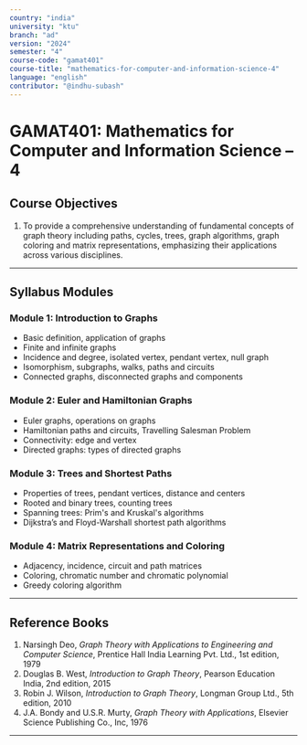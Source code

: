 ```yaml
---
country: "india"
university: "ktu"
branch: "ad"
version: "2024"
semester: "4"
course-code: "gamat401"
course-title: "mathematics-for-computer-and-information-science-4"
language: "english"
contributor: "@indhu-subash"
---
```


# GAMAT401: Mathematics for Computer and Information Science – 4

## Course Objectives

1. To provide a comprehensive understanding of fundamental concepts of graph theory including paths, cycles, trees, graph algorithms, graph coloring and matrix representations, emphasizing their applications across various disciplines.

---

## Syllabus Modules

### Module 1: Introduction to Graphs
- Basic definition, application of graphs
- Finite and infinite graphs
- Incidence and degree, isolated vertex, pendant vertex, null graph
- Isomorphism, subgraphs, walks, paths and circuits
- Connected graphs, disconnected graphs and components

### Module 2: Euler and Hamiltonian Graphs
- Euler graphs, operations on graphs
- Hamiltonian paths and circuits, Travelling Salesman Problem
- Connectivity: edge and vertex
- Directed graphs: types of directed graphs

### Module 3: Trees and Shortest Paths
- Properties of trees, pendant vertices, distance and centers
- Rooted and binary trees, counting trees
- Spanning trees: Prim's and Kruskal's algorithms
- Dijkstra’s and Floyd-Warshall shortest path algorithms

### Module 4: Matrix Representations and Coloring
- Adjacency, incidence, circuit and path matrices
- Coloring, chromatic number and chromatic polynomial
- Greedy coloring algorithm

---

## Reference Books

1. Narsingh Deo, *Graph Theory with Applications to Engineering and Computer Science*, Prentice Hall India Learning Pvt. Ltd., 1st edition, 1979  
2. Douglas B. West, *Introduction to Graph Theory*, Pearson Education India, 2nd edition, 2015  
3. Robin J. Wilson, *Introduction to Graph Theory*, Longman Group Ltd., 5th edition, 2010  
4. J.A. Bondy and U.S.R. Murty, *Graph Theory with Applications*, Elsevier Science Publishing Co., Inc, 1976

---
